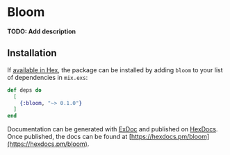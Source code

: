# Bloom

**TODO: Add description**

## Installation

If [available in Hex](https://hex.pm/docs/publish), the package can be installed
by adding `bloom` to your list of dependencies in `mix.exs`:

```elixir
def deps do
  [
    {:bloom, "~> 0.1.0"}
  ]
end
```

Documentation can be generated with [ExDoc](https://github.com/elixir-lang/ex_doc)
and published on [HexDocs](https://hexdocs.pm). Once published, the docs can
be found at [https://hexdocs.pm/bloom](https://hexdocs.pm/bloom).

